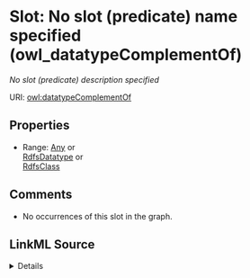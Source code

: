 

# Slot: No slot (predicate) name specified (owl_datatypeComplementOf)


_No slot (predicate) description specified_







URI: [owl:datatypeComplementOf](http://www.w3.org/2002/07/owl#datatypeComplementOf)



<!-- no inheritance hierarchy -->








## Properties

* Range: [Any](../classes/Any.md)&nbsp;or&nbsp;<br />[RdfsDatatype](../classes/RdfsDatatype.md)&nbsp;or&nbsp;<br />[RdfsClass](../classes/RdfsClass.md)





## Comments

* No occurrences of this slot in the graph.



## LinkML Source

<details>

```yaml
name: owl_datatypeComplementOf
description: No slot (predicate) description specified
title: No slot (predicate) name specified
comments:
- No occurrences of this slot in the graph.
from_schema: fio-kg
rank: 1000
slot_uri: owl:datatypeComplementOf
alias: owl_datatypeComplementOf
union_of:
- '{''domain'': ''rdfs_Datatype''}'
- '{''domain'': ''rdfs_Class''}'
range: Any
any_of:
- range: rdfs_Datatype
- range: rdfs_Class

```
</details>